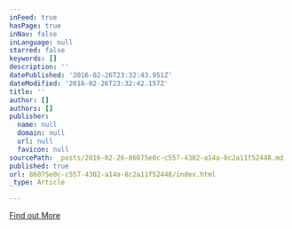 ```yaml
---
inFeed: true
hasPage: true
inNav: false
inLanguage: null
starred: false
keywords: []
description: ''
datePublished: '2016-02-26T23:32:43.951Z'
dateModified: '2016-02-26T23:32:42.157Z'
title: ''
author: []
authors: []
publisher:
  name: null
  domain: null
  url: null
  favicon: null
sourcePath: _posts/2016-02-26-86075e0c-c557-4302-a14a-8c2a11f52448.md
published: true
url: 86075e0c-c557-4302-a14a-8c2a11f52448/index.html
_type: Article

---
```

[Find out More][0]

[0]: http://goo.gl/forms/UcpGmBe5eG